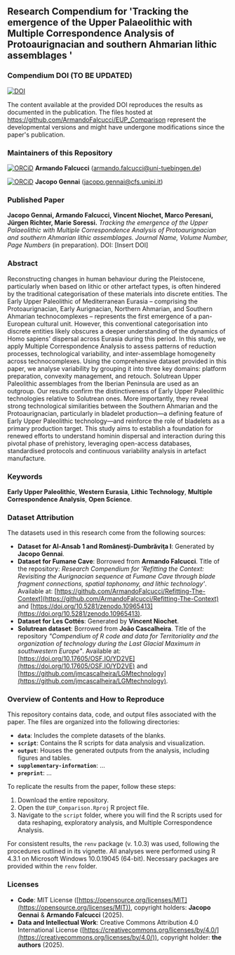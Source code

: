 ## Research Compendium for 'Tracking the emergence of the Upper Palaeolithic with Multiple Correspondence Analysis of Protoaurignacian and southern Ahmarian lithic assemblages '

### Compendium DOI (TO BE UPDATED)

[![DOI](https://zenodo.org/badge/DOI/10.5281/zenodo.10639552.svg)](https://doi.org/10.5281/zenodo.10639552)

The content available at the provided DOI reproduces the results as documented in the publication. The files hosted at <https://github.com/ArmandoFalcucci/EUP_Comparison> represent the developmental versions and might have undergone modifications since the paper's publication.

### Maintainers of this Repository

[![ORCiD](https://img.shields.io/badge/ORCiD-0000--0002--3255--1005-green.svg)](https://orcid.org/0000-0002-3255-1005) **Armando Falcucci** (<armando.falcucci@uni-tuebingen.de>)

[![ORCiD](https://img.shields.io/badge/ORCiD-0000--0003--2662--2855-green.svg)](https://orcid.org/0000-0003-2662-2855) **Jacopo Gennai** (<jacopo.gennai@cfs.unipi.it>)

### Published Paper

**Jacopo Gennai, Armando Falcucci, Vincent Niochet, Marco Peresani, Jürgen Richter, Marie Soressi.** *Tracking the emergence of the Upper Palaeolithic with Multiple Correspondence Analysis of Protoaurignacian and southern Ahmarian lithic assemblages.* _Journal Name, Volume Number, Page Numbers_ (in preparation). DOI: [Insert DOI]

### Abstract

Reconstructing changes in human behaviour during the Pleistocene, particularly when based on lithic or other artefact types, is often hindered by the traditional categorisation of these materials into discrete entities. The Early Upper Paleolithic of Mediterranean Eurasia – comprising the Protoaurignacian, Early Aurignacian, Northern Ahmarian, and Southern Ahmarian technocomplexes – represents the first emergence of a pan-European cultural unit. However, this conventional categorisation into discrete entities likely obscures a deeper understanding of the dynamics of Homo sapiens' dispersal across Eurasia during this period. In this study, we apply Multiple Correspondence Analysis to assess patterns of reduction processes, technological variability, and inter-assemblage homogeneity across technocomplexes. Using the comprehensive dataset provided in this paper, we analyse variability by grouping it into three key domains: platform preparation, convexity management, and retouch. Solutrean Upper Paleolithic assemblages from the Iberian Peninsula are used as an outgroup. Our results confirm the distinctiveness of Early Upper Paleolithic technologies relative to Solutrean ones. More importantly, they reveal strong technological similarities between the Southern Ahmarian and the Protoaurignacian, particularly in bladelet production—a defining feature of Early Upper Paleolithic technology—and reinforce the role of bladelets as a primary production target. This study aims to establish a foundation for renewed efforts to understand hominin dispersal and interaction during this pivotal phase of prehistory, leveraging open-access databases, standardised protocols and continuous variability analysis in artefact manufacture.

### Keywords

**Early Upper Paleolithic**, **Western Eurasia**, **Lithic Technology**, **Multiple Correspondence Analysis**, **Open Science**.

### Dataset Attribution

The datasets used in this research come from the following sources:

- **Dataset for Al-Ansab 1 and Românesţi-Dumbrăviţa I**: Generated by **Jacopo Gennai**.
- **Dataset for Fumane Cave**: Borrowed from **Armando Falcucci**. Title of the repository: *Research Compendium for 'Refitting the Context: Revisiting the Aurignacian sequence at Fumane Cave through blade fragment connections, spatial taphonomy, and lithic technology'*. Available at: [https://github.com/ArmandoFalcucci/Refitting-The-Context](https://github.com/ArmandoFalcucci/Refitting-The-Context) and [https://doi.org/10.5281/zenodo.10965413](https://doi.org/10.5281/zenodo.10965413).
- **Dataset for Les Cottés**: Generated by **Vincent Niochet**. 
- **Solutrean dataset**: Borrowed from **João Cascalheira**. Title of the repository *"Compendium of R code and data for Territoriality and the organization of technology during the Last Glacial Maximum in southwestern Europe"*. Available at: [https://doi.org/10.17605/OSF.IO/YD2VE](https://doi.org/10.17605/OSF.IO/YD2VE) and [https://github.com/jmcascalheira/LGMtechnology](https://github.com/jmcascalheira/LGMtechnology).

### Overview of Contents and How to Reproduce

This repository contains data, code, and output files associated with the paper. The files are organized into the following directories:

- **`data`**: Includes the complete datasets of the blanks.
- **`script`**: Contains the R scripts for data analysis and visualization.
- **`output`**: Houses the generated outputs from the analysis, including figures and tables.
- **`supplementary-information`**: ...
- **`preprint`**: ...

To replicate the results from the paper, follow these steps:

1. Download the entire repository.
2. Open the `EUP_Comparison.Rproj` R project file.
3. Navigate to the `script` folder, where you will find the R scripts used for data reshaping, exploratory analysis, and Multiple Correspondence Analysis.

For consistent results, the `renv` package (v. 1.0.3) was used, following the procedures outlined in its vignette. All analyses were performed using R 4.3.1 on Microsoft Windows 10.0.19045 (64-bit). Necessary packages are provided within the `renv` folder.

### Licenses

- **Code**: MIT License ([https://opensource.org/licenses/MIT](https://opensource.org/licenses/MIT)), copyright holders: **Jacopo Gennai** & **Armando Falcucci** (2025).
- **Data and Intellectual Work**: Creative Commons Attribution 4.0 International License ([https://creativecommons.org/licenses/by/4.0/](https://creativecommons.org/licenses/by/4.0/)), copyright holder: **the authors** (2025).
